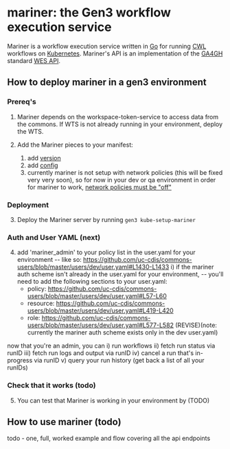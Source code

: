 # mariner: the Gen3 workflow execution service

Mariner is a workflow execution service written in [Go](https://golang.org)
for running [CWL](https://www.commonwl.org) workflows on [Kubernetes](https://kubernetes.io).
Mariner's API is an implementation of the [GA4GH](https://www.ga4gh.org) 
standard [WES API](https://ga4gh.github.io/workflow-execution-service-schemas).

## How to deploy mariner in a gen3 environment

### Prereq's

1. Mariner depends on the workspace-token-service to access data from the commons.
If WTS is not already running in your environment, deploy the WTS.

2. Add the Mariner pieces to your manifest:
    1. add [version](https://github.com/uc-cdis/gitops-dev/blob/78ce75e69c786bbdda629c6c8d76a17476c2084a/mattgarvin1.planx-pla.net/manifest.json#L19)
    2. add [config](https://github.com/uc-cdis/gitops-dev/blob/78ce75e69c786bbdda629c6c8d76a17476c2084a/mattgarvin1.planx-pla.net/manifest.json#L183-L292)
    3. currently mariner is not setup with network policies (this will be fixed very very soon),
    so for now in your dev or qa environment in order for mariner to work,
    [network policies must be "off"](https://github.com/uc-cdis/gitops-dev/blob/78ce75e69c786bbdda629c6c8d76a17476c2084a/mattgarvin1.planx-pla.net/manifest.json#L161)
    
### Deployment

3. Deploy the Mariner server by running `gen3 kube-setup-mariner`

### Auth and User YAML (next)

4. add 'mariner_admin' to your policy list in the user.yaml for your environment
-- like so: https://github.com/uc-cdis/commons-users/blob/master/users/dev/user.yaml#L1430-L1433
  i) if the mariner auth scheme isn't already in the user.yaml for your environment,
  -- you'll need to add the following sections to your user.yaml:
    - policy: https://github.com/uc-cdis/commons-users/blob/master/users/dev/user.yaml#L57-L60
    - resource: https://github.com/uc-cdis/commons-users/blob/master/users/dev/user.yaml#L419-L420
    - role: https://github.com/uc-cdis/commons-users/blob/master/users/dev/user.yaml#L577-L582
  (REVISE)(note: currently the mariner auth scheme exists only in the dev user.yaml)

now that you're an admin, you can 
  i) run workflows
  ii) fetch run status via runID
  iii) fetch run logs and output via runID
  iv) cancel a run that's in-progress via runID
  v) query your run history (get back a list of all your runIDs)
  
### Check that it works (todo)

5. You can test that Mariner is working in your environment by (TODO)

## How to use mariner (todo)

todo - one, full, worked example and flow covering all the api endpoints
